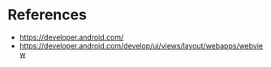 # References
- https://developer.android.com/
- https://developer.android.com/develop/ui/views/layout/webapps/webview